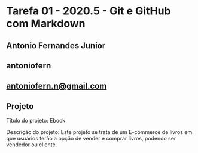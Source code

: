 # Tarefa 01 - 2020.5 - Git e GitHub com Markdown

## Antonio Fernandes Junior

## antoniofern

## antoniofern.n@gmail.com

## Projeto

Título do projeto: Ebook

Descrição do projeto: Este projeto se trata de um E-commerce de livros em que usuários terão a opção de vender e comprar livros, podendo ser vendedor ou cliente.
